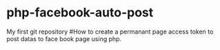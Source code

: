 # php-facebook-auto-post
My first git repository
#How to create a permanant page access token to post datas to face book page using php.
